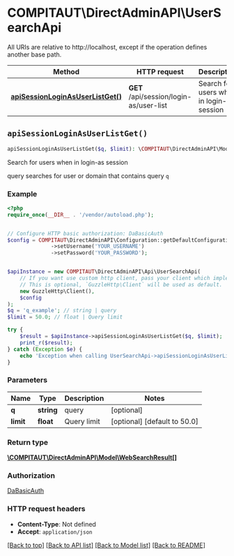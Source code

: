 # COMPITAUT\DirectAdminAPI\UserSearchApi

All URIs are relative to http://localhost, except if the operation defines another base path.

| Method | HTTP request | Description |
| ------------- | ------------- | ------------- |
| [**apiSessionLoginAsUserListGet()**](UserSearchApi.md#apiSessionLoginAsUserListGet) | **GET** /api/session/login-as/user-list | Search for users when in login-as session |


## `apiSessionLoginAsUserListGet()`

```php
apiSessionLoginAsUserListGet($q, $limit): \COMPITAUT\DirectAdminAPI\Model\WebSearchResult[]
```

Search for users when in login-as session

query searches for user or domain that contains query `q`

### Example

```php
<?php
require_once(__DIR__ . '/vendor/autoload.php');


// Configure HTTP basic authorization: DaBasicAuth
$config = COMPITAUT\DirectAdminAPI\Configuration::getDefaultConfiguration()
              ->setUsername('YOUR_USERNAME')
              ->setPassword('YOUR_PASSWORD');


$apiInstance = new COMPITAUT\DirectAdminAPI\Api\UserSearchApi(
    // If you want use custom http client, pass your client which implements `GuzzleHttp\ClientInterface`.
    // This is optional, `GuzzleHttp\Client` will be used as default.
    new GuzzleHttp\Client(),
    $config
);
$q = 'q_example'; // string | query
$limit = 50.0; // float | Query limit

try {
    $result = $apiInstance->apiSessionLoginAsUserListGet($q, $limit);
    print_r($result);
} catch (Exception $e) {
    echo 'Exception when calling UserSearchApi->apiSessionLoginAsUserListGet: ', $e->getMessage(), PHP_EOL;
}
```

### Parameters

| Name | Type | Description  | Notes |
| ------------- | ------------- | ------------- | ------------- |
| **q** | **string**| query | [optional] |
| **limit** | **float**| Query limit | [optional] [default to 50.0] |

### Return type

[**\COMPITAUT\DirectAdminAPI\Model\WebSearchResult[]**](../Model/WebSearchResult.md)

### Authorization

[DaBasicAuth](../../README.md#DaBasicAuth)

### HTTP request headers

- **Content-Type**: Not defined
- **Accept**: `application/json`

[[Back to top]](#) [[Back to API list]](../../README.md#endpoints)
[[Back to Model list]](../../README.md#models)
[[Back to README]](../../README.md)
